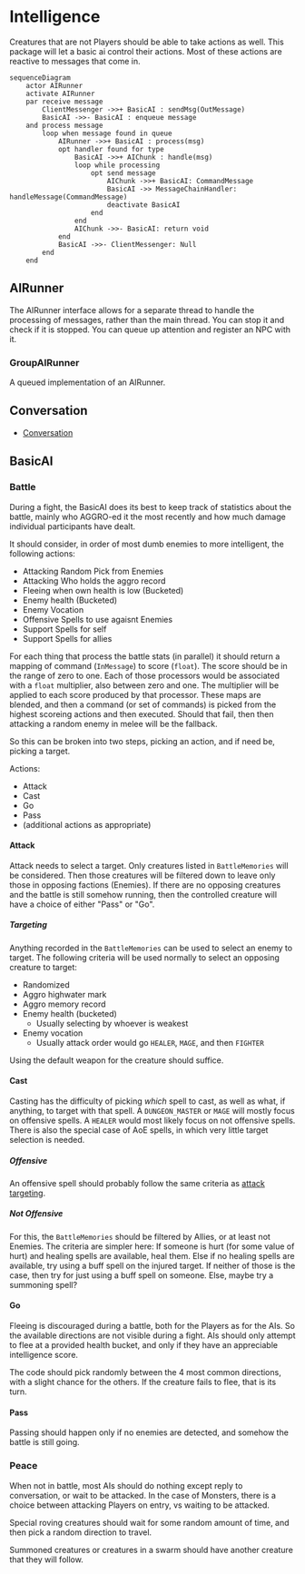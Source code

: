 # Intelligence

Creatures that are not Players should be able to take actions as well.  This package will let a basic ai control their actions.  Most of these actions are reactive to messages that come in.

```mermaid
sequenceDiagram
    actor AIRunner
    activate AIRunner
    par receive message
        ClientMessenger ->>+ BasicAI : sendMsg(OutMessage)
        BasicAI ->>- BasicAI : enqueue message
    and process message
        loop when message found in queue
            AIRunner ->>+ BasicAI : process(msg)
            opt handler found for type
                BasicAI ->>+ AIChunk : handle(msg)
                loop while processing
                    opt send message
                        AIChunk ->>+ BasicAI: CommandMessage
                        BasicAI ->> MessageChainHandler: handleMessage(CommandMessage)
                        deactivate BasicAI
                    end
                end
                AIChunk ->>- BasicAI: return void
            end
            BasicAI ->>- ClientMessenger: Null
        end
    end

```

## AIRunner

The AIRunner interface allows for a separate thread to handle the processing of messages, rather than the main thread.  You can stop it and check if it is stopped.  You can queue up attention and register an NPC with it.

### GroupAIRunner

A queued implementation of an AIRunner.

## Conversation

* [Conversation](../conversation/README.md)

## BasicAI

### Battle

During a fight, the BasicAI does its best to keep track of statistics about the battle, mainly who AGGRO-ed it the most recently and how much damage individual participants have dealt.

It should consider, in order of most dumb enemies to more intelligent, the following actions:

* Attacking Random Pick from Enemies
* Attacking Who holds the aggro record
* Fleeing when own health is low (Bucketed)
* Enemy health (Bucketed)
* Enemy Vocation
* Offensive Spells to use agaisnt Enemies
* Support Spells for self
* Support Spells for allies

For each thing that process the battle stats (in parallel) it should return a mapping of command (`InMessage`) to score (`float`).  The score should be in the range of zero to one.  Each of those processors would be associated with a `float` multiplier, also between zero and one. The multiplier will be applied to each score produced by that processor.  These maps are blended, and then a command (or set of commands) is picked from the highest scoreing actions and then executed.  Should that fail, then then attacking a random enemy in melee will be the fallback.

So this can be broken into two steps, picking an action, and if need be, picking a target.

Actions:

* Attack
* Cast
* Go
* Pass
* (additional actions as appropriate)

#### Attack

Attack needs to select a target.  Only creatures listed in `BattleMemories` will be considered. Then those creatures will be filtered down to leave only those in opposing factions (Enemies).  If there are no opposing creatures and the battle is still somehow running, then the controlled creature will have a choice of either "Pass" or "Go".

##### Targeting

Anything recorded in the `BattleMemories` can be used to select an enemy to target.
The following criteria will be used normally to select an opposing creature to target:

* Randomized
* Aggro highwater mark
* Aggro memory record
* Enemy health (bucketed)
  * Usually selecting by whoever is weakest
* Enemy vocation
  * Usually attack order would go `HEALER`, `MAGE`, and then `FIGHTER`

Using the default weapon for the creature should suffice.

#### Cast

Casting has the difficulty of picking *which* spell to cast, as well as what, if anything, to target with that spell.  A `DUNGEON_MASTER` or `MAGE` will mostly focus on offensive spells.  A `HEALER` would most likely focus on not offensive spells.  
There is also the special case of AoE spells, in which very little target selection is needed.

##### Offensive

An offensive spell should probably follow the same criteria as [attack targeting](#targeting).

##### Not Offensive

For this, the `BattleMemories` should be filtered by Allies, or at least not Enemies.  The criteria are simpler here: If someone is hurt (for some value of hurt) and healing spells are available, heal them.  Else if no healing spells are available, try using a buff spell on the injured target.  If neither of those is the case, then try for just using a buff spell on someone.  Else, maybe try a summoning spell?

#### Go

Fleeing is discouraged during a battle, both for the Players as for the AIs.  So the available directions are not visible during a fight.  AIs should only attempt to flee at a provided health bucket, and only if they have an appreciable intelligence score.

The code should pick randomly between the 4 most common directions, with a slight chance for the others.  If the creature fails to flee, that is its turn.

#### Pass

Passing should happen only if no enemies are detected, and somehow the battle is still going.

### Peace

When not in battle, most AIs should do nothing except reply to conversation, or wait to be attacked.  In the case of Monsters, there is a choice between attacking Players on entry, vs waiting to be attacked.

Special roving creatures should wait for some random amount of time, and then pick a random direction to travel.

Summoned creatures or creatures in a swarm should have another creature that they will follow.
